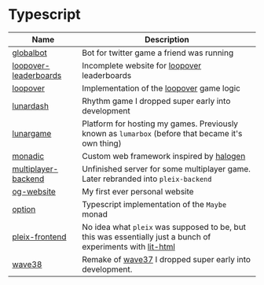 # Typescript

| Name                                             | Description                                                                                                                     |
| ------------------------------------------------ | ------------------------------------------------------------------------------------------------------------------------------- |
| [globalbot](./globalbot)                         | Bot for twitter game a friend was running                                                                                       |
| [loopover-leaderboards](./loopover-leaderboards) | Incomplete website for [loopover](https://loopover.xyz/) leaderboards                                                           |
| [loopover](./loopover/)                          | Implementation of the [loopover](https://loopover.xyz/) game logic                                                              |
| [lunardash](./lunardash/)                        | Rhythm game I dropped super early into development                                                                              |
| [lunargame](./lunargame/)                        | Platform for hosting my games. Previously known as `lumarbox` (before that became it's own thing)                               |
| [monadic](./monadic)                             | Custom web framework inspired by [halogen](https://github.com/purescript-halogen/purescript-halogen)                            |
| [multiplayer-backend](./multiplayer-backend)     | Unfinished server for some multiplayer game. Later rebranded into `pleix-backend`                                               |
| [og-website](./og-website)                       | My first ever personal website                                                                                                  |
| [option](./option/)                              | Typescript implementation of the `Maybe` monad                                                                                  |
| [pleix-frontend](./pleix-frontend/)              | No idea what `pleix` was supposed to be, but this was essentially just a bunch of experiments with [lit-html](https://lit.dev/) |
| [wave38](./wave38/)                              | Remake of [wave37](https://github.com/Mateiadrielrafael/wave37) I dropped super early into development.                         |

